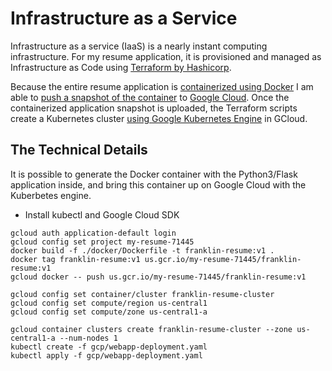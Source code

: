 # Infrastructure as a Service

Infrastructure as a service (IaaS) is a nearly instant computing infrastructure. For
my resume application, it is provisioned and managed as Infrastructure as Code
using [Terraform by Hashicorp](https://www.terraform.io/).

Because the entire resume application is [containerized using Docker](https://www.docker.com/why-docker)
I am able to [push a snapshot of the container](https://cloud.google.com/container-registry/docs/pushing-and-pulling) to [Google Cloud](https://cloud.google.com/).
Once the containerized application snapshot is uploaded, the Terraform scripts create a
Kubernetes cluster [using Google Kubernetes Engine](https://cloud.google.com/kubernetes-engine/docs/quickstart) in GCloud.

## The Technical Details

It is possible to generate the Docker container with the Python3/Flask
application inside, and bring this container up on Google Cloud with
the Kuberbetes engine.

- Install kubectl and Google Cloud SDK

```fish
gcloud auth application-default login
gcloud config set project my-resume-71445
docker build -f ./docker/Dockerfile -t franklin-resume:v1 .
docker tag franklin-resume:v1 us.gcr.io/my-resume-71445/franklin-resume:v1
gcloud docker -- push us.gcr.io/my-resume-71445/franklin-resume:v1

gcloud config set container/cluster franklin-resume-cluster
gcloud config set compute/region us-central1
gcloud config set compute/zone us-central1-a

gcloud container clusters create franklin-resume-cluster --zone us-central1-a --num-nodes 1
kubectl create -f gcp/webapp-deployment.yaml
kubectl apply -f gcp/webapp-deployment.yaml
```
